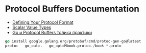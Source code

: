 # Protocol Buffers Documentation

- [Defining Your Protocol Format](https://protobuf.dev/getting-started/gotutorial/#protocol-format)
- [Scalar Value Types](https://protobuf.dev/programming-guides/proto3/#scalar)
- [Go и Protocol Buffers толика практики](https://habr.com/ru/articles/252455/)

```go
go install google.golang.org/protobuf/cmd/protoc-gen-go@latest
protoc --go_out=. --go_opt=Mbook.proto=./book *.proto
```
